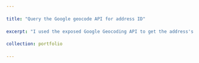 ```yaml
---

title: "Query the Google geocode API for address ID"

excerpt: "I used the exposed Google Geocoding API to get the address's latitude and longitude along with address id <br/><img src='/images/geocoder-02-01-2.gif'>"

collection: portfolio

---
```


[comment]: <> (---)

[comment]: <> (## Web Development project)

[comment]: <> (title: "Query the Google geocode API for address ID")

[comment]: <> (excerpt: " <img src='/images/geocoder-02-01-2.gif'>" style='width:2000px;'> | *Highlighting people in a crowd violating social distancing protocol using detection and depth. Using an unconstrained input video we can infer depth and detect people who are close together.* <br/> <br/> )

[comment]: <> ([comment]: <> &#40;Developed using: **Python, Pytorch, Detectron2, Faster-RCNN, OpenCV, monocular depth estimation** <br> &#41;)

[comment]: <> ([comment]: <> &#40;*[Github link]&#40;https://github.com/saliknadeem/social-distance-tool-with-depth&#41;{:target='_blank'}* "&#41;)

[comment]: <> ([comment]: <> &#40;date: "May 2020"&#41;)

[comment]: <> (collection: portfolio)

[comment]: <> (priority: "1")

[comment]: <> (---)

[comment]: <> (Built a simple social distance violation detection tool using Faster-RCNN, OpenCV and a monocular depth estimation algorithm developed using Pytorch. The tool can take a video as input and highlight people who are close together and are not maintaining social distance.)

[comment]: <> (<img src='https://github.com/saliknadeem/social-distance-tool-with-depth/raw/master/assets/sample_output.gif'>)

[comment]: <> (***[Project link]&#40;https://github.com/saliknadeem/social-distance-tool-with-depth&#41;{:target="_blank"}***)

[comment]: <> (***[Result video]&#40;../../files/sdt_result.mp4&#41;{:target="_blank"}***)

[comment]: <> (This project was selected for Phase 1 of [Intel and OpenCV's Spatial AI Competition]&#40;https://opencv.org/announcing-the-opencv-spatial-ai-competition-sponsored-by-intel-phase-1-winners/&#41;.)